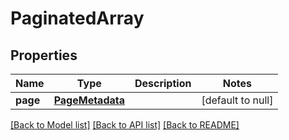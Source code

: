 # PaginatedArray
## Properties

| Name | Type | Description | Notes |
|------------ | ------------- | ------------- | -------------|
| **page** | [**PageMetadata**](PageMetadata.md) |  | [default to null] |

[[Back to Model list]](../README.md#documentation-for-models) [[Back to API list]](../README.md#documentation-for-api-endpoints) [[Back to README]](../README.md)

